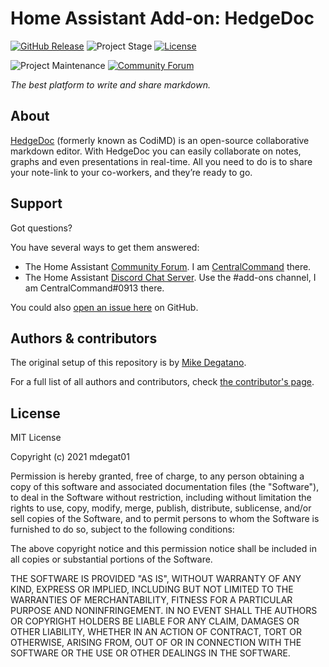 # Home Assistant Add-on: HedgeDoc

[![GitHub Release][releases-shield]][releases]
![Project Stage][project-stage-shield]
[![License][license-shield]](LICENSE.md)

![Project Maintenance][maintenance-shield]
[![Community Forum][forum-shield]][forum]

_The best platform to write and share markdown._

## About

[HedgeDoc][hedgedoc] (formerly known as CodiMD) is an open-source collaborative
markdown editor. With HedgeDoc you can easily collaborate on notes, graphs and
even presentations in real-time. All you need to do is to share your note-link
to your co-workers, and they’re ready to go.

## Support

Got questions?

You have several ways to get them answered:

- The Home Assistant [Community Forum][forum]. I am
  [CentralCommand][forum-centralcommand] there.
- The Home Assistant [Discord Chat Server][discord-ha]. Use the #add-ons channel,
  I am CentralCommand#0913 there.

You could also [open an issue here][issue] on GitHub.

## Authors & contributors

The original setup of this repository is by [Mike Degatano][mdegat01].

For a full list of all authors and contributors,
check [the contributor's page][contributors].

## License

MIT License

Copyright (c) 2021 mdegat01

Permission is hereby granted, free of charge, to any person obtaining a copy
of this software and associated documentation files (the "Software"), to deal
in the Software without restriction, including without limitation the rights
to use, copy, modify, merge, publish, distribute, sublicense, and/or sell
copies of the Software, and to permit persons to whom the Software is
furnished to do so, subject to the following conditions:

The above copyright notice and this permission notice shall be included in all
copies or substantial portions of the Software.

THE SOFTWARE IS PROVIDED "AS IS", WITHOUT WARRANTY OF ANY KIND, EXPRESS OR
IMPLIED, INCLUDING BUT NOT LIMITED TO THE WARRANTIES OF MERCHANTABILITY,
FITNESS FOR A PARTICULAR PURPOSE AND NONINFRINGEMENT. IN NO EVENT SHALL THE
AUTHORS OR COPYRIGHT HOLDERS BE LIABLE FOR ANY CLAIM, DAMAGES OR OTHER
LIABILITY, WHETHER IN AN ACTION OF CONTRACT, TORT OR OTHERWISE, ARISING FROM,
OUT OF OR IN CONNECTION WITH THE SOFTWARE OR THE USE OR OTHER DEALINGS IN THE
SOFTWARE.

[project-stage-shield]: https://img.shields.io/badge/project%20stage-production%20ready-brightgreen.svg
[contributors]: https://github.com/mdegat01/addon-hedgedoc/graphs/contributors
[discord-ha]: https://discord.gg/c5DvZ4e
[forum-centralcommand]: https://community.home-assistant.io/u/CentralCommand/?u=CentralCommand
[forum-shield]: https://img.shields.io/badge/community-forum-brightgreen.svg
[forum]: https://community.home-assistant.io?u=CentralCommand
[hedgedoc]: https://hedgedoc.org/
[mdegat01]: https://github.com/mdegat01
[issue]: https://github.com/mdegat01/addon-hedgedoc/issues
[license-shield]: https://img.shields.io/github/license/mdegat01/addon-hedgedoc.svg
[maintenance-shield]: https://img.shields.io/maintenance/yes/2021.svg
[releases-shield]: https://img.shields.io/github/release/mdegat01/addon-hedgedoc.svg
[releases]: https://github.com/mdegat01/addon-hedgedoc/releases